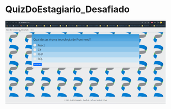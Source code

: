 # QuizDoEstagiario_Desafiado

<p align="center">
    <img windth="470" heigth="300" src="QuizDoEstagiario_Desafiado/wwwroot/README/Desafio-Quiz.gif">
</p>

